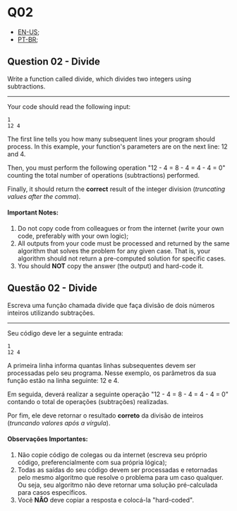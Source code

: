 # Q02

- [EN-US](#question-02---divide);
- [PT-BR](#questão-02---divide);

## Question 02 - Divide

Write a function called divide, which divides two integers using subtractions.

<hr>

Your code should read the following input:

```
1
12 4
```

The first line tells you how many subsequent lines your program should process. In this example, your function's parameters are on the next line: 12 and 4.

Then, you must perform the following operation "12 - 4 = 8 - 4 = 4 - 4 = 0" counting the total number of operations (subtractions) performed.

Finally, it should return the **correct** result of the integer division (_truncating values after the comma_).

#### Important Notes:

1. Do not copy code from colleagues or from the internet (write your own code, preferably with your own logic);
2. All outputs from your code must be processed and returned by the same algorithm that solves the problem for any given case. That is, your algorithm should not return a pre-computed solution for specific cases.
3. You should **NOT** copy the answer (the output) and hard-code it.


## Questão 02 - Divide

Escreva uma função chamada divide que faça divisão de dois números inteiros
utilizando subtrações.

<hr>

Seu código deve ler a seguinte entrada:

```
1
12 4
```

A primeira linha informa quantas linhas subsequentes devem ser processadas pelo seu programa. Nesse exemplo, os parâmetros da sua função estão na linha seguinte: 12 e 4.

Em seguida, deverá realizar a seguinte operação "12 - 4 = 8 - 4 = 4 - 4 = 0" contando o total de operações (subtrações) realizadas.

Por fim, ele deve retornar o resultado **correto** da divisão de inteiros (_truncando valores após a vírgula_).

#### Observações Importantes:

1. Não copie código de colegas ou da internet (escreva seu próprio código, preferencialmente com sua própria lógica);
2. Todas as saídas do seu código devem ser processadas e retornadas pelo mesmo algoritmo que resolve o problema para um caso qualquer. Ou seja, seu algoritmo não deve retornar uma solução pré-calculada para casos específicos.
3. Você **NÃO** deve copiar a resposta e colocá-la "hard-coded".

